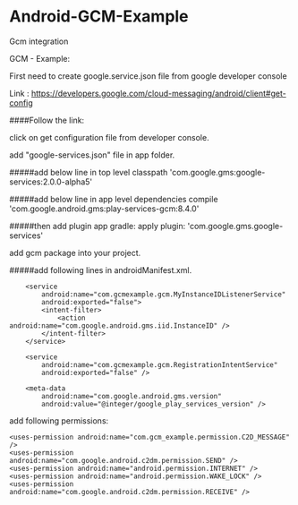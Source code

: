 # Android-GCM-Example
Gcm integration

GCM - Example:

First need to create google.service.json file from google developer console

Link : https://developers.google.com/cloud-messaging/android/client#get-config

####Follow the link:

click on get configuration file from developer console.

add "google-services.json" file in app folder.

#####add below line in top level
classpath 'com.google.gms:google-services:2.0.0-alpha5'

#####add below line in app level dependencies
compile 'com.google.android.gms:play-services-gcm:8.4.0'

#####then add plugin app gradle:
apply plugin: 'com.google.gms.google-services'

add gcm package into your project.

#####add following lines in androidManifest.xml.

<service
            android:name="com.gcmexample.gcm.MyGcmListenerService"
            android:exported="false">
            <intent-filter>
                <action android:name="com.google.android.c2dm.intent.RECEIVE" />
            </intent-filter>
        </service>

        <service
            android:name="com.gcmexample.gcm.MyInstanceIDListenerService"
            android:exported="false">
            <intent-filter>
                <action android:name="com.google.android.gms.iid.InstanceID" />
            </intent-filter>
        </service>

        <service
            android:name="com.gcmexample.gcm.RegistrationIntentService"
            android:exported="false" />

        <meta-data
            android:name="com.google.android.gms.version"
            android:value="@integer/google_play_services_version" />

add following permissions:

<permission
        android:name="com.gcm_example.permission.C2D_MESSAGE"
        android:protectionLevel="signature" />

    <uses-permission android:name="com.gcm_example.permission.C2D_MESSAGE" />
    <uses-permission android:name="com.google.android.c2dm.permission.SEND" />
    <uses-permission android:name="android.permission.INTERNET" />
    <uses-permission android:name="android.permission.WAKE_LOCK" />
    <uses-permission android:name="com.google.android.c2dm.permission.RECEIVE" />

